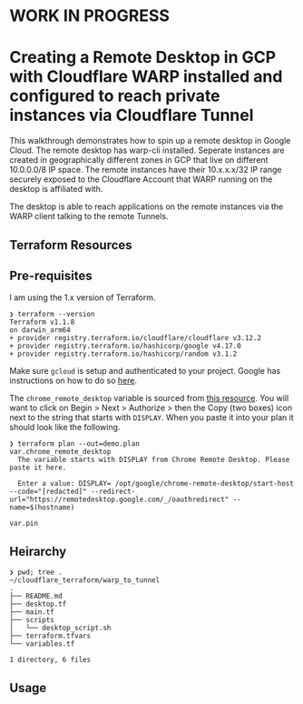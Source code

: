 # WORK IN PROGRESS

# Creating a Remote Desktop in GCP with Cloudflare WARP installed and configured to reach private instances via Cloudflare Tunnel

This walkthrough demonstrates how to spin up a remote desktop in Google Cloud. The remote desktop has warp-cli installed. Seperate instances are created in geographically different zones in GCP that live on different 10.0.0.0/8 IP space. The remote instances have their 10.x.x.x/32 IP range securely exposed to the Cloudflare Account that WARP running on the desktop is affiliated with.

The desktop is able to reach applications on the remote instances via the WARP client talking to the remote Tunnels. 

## Terraform Resources


## Pre-requisites

I am using the 1.x version of Terraform.

```
❯ terraform --version
Terraform v1.1.8
on darwin_arm64
+ provider registry.terraform.io/cloudflare/cloudflare v3.12.2
+ provider registry.terraform.io/hashicorp/google v4.17.0
+ provider registry.terraform.io/hashicorp/random v3.1.2
```

Make sure `gcloud` is setup and authenticated to your project. Google has instructions on how to do so [here](https://cloud.google.com/sdk/docs/install-sdk).

The `chrome_remote_desktop` variable is sourced from [this resource](https://remotedesktop.google.com/headless). You will want to click on Begin > Next > Authorize > then the Copy (two boxes) icon next to the string that starts with `DISPLAY`. When you paste it into your plan it should look like the following.

```
❯ terraform plan --out=demo.plan
var.chrome_remote_desktop
  The variable starts with DISPLAY from Chrome Remote Desktop. Please paste it here.

  Enter a value: DISPLAY= /opt/google/chrome-remote-desktop/start-host --code="[redacted]" --redirect-url="https://remotedesktop.google.com/_/oauthredirect" --name=$(hostname)

var.pin
```

## Heirarchy 

```
❯ pwd; tree .
~/cloudflare_terraform/warp_to_tunnel
.
├── README.md
├── desktop.tf
├── main.tf
├── scripts
│   └── desktop_script.sh
├── terraform.tfvars
└── variables.tf

1 directory, 6 files
```

## Usage

